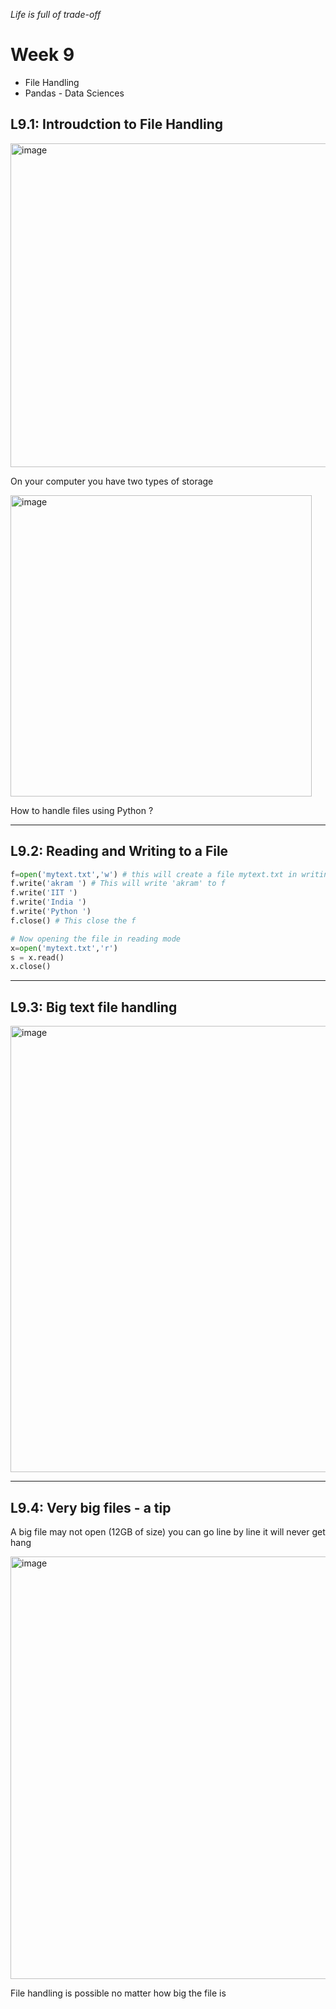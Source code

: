 *Life is full of trade-off*
# Week 9
* File Handling
* Pandas - Data Sciences

## L9.1: Introudction to File Handling

<img width="518" alt="image" src="https://user-images.githubusercontent.com/52348635/155841471-ff3cd20c-2464-44e6-ae53-9e8005feeee2.png">

On your computer you have two types of storage

<img width="482" alt="image" src="https://user-images.githubusercontent.com/52348635/155841525-a1cb5f19-13de-45a8-b1b1-95b168c46a90.png">

How to handle files using Python ?

***

## L9.2: Reading and Writing to a File

```python
f=open('mytext.txt','w') # this will create a file mytext.txt in writing mode
f.write('akram ') # This will write 'akram' to f
f.write('IIT ')
f.write('India ')
f.write('Python ')
f.close() # This close the f

# Now opening the file in reading mode
x=open('mytext.txt','r')
s = x.read()
x.close()

```

***

## L9.3: Big text file handling

<img width="714" alt="image" src="https://user-images.githubusercontent.com/52348635/155842598-5b7afc0e-c4fd-4683-b7f6-907c9bf1cf64.png">

***

## L9.4: Very big files - a tip
A big file may not open (12GB of size)
you can go line by line
it will never get hang

<img width="676" alt="image" src="https://user-images.githubusercontent.com/52348635/155842828-de0b265a-89b2-42ba-a8b2-29c463fc0b26.png">

File handling is possible no matter how big the file is


